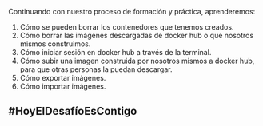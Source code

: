 Continuando con nuestro proceso de formación y práctica, aprenderemos:

1. Cómo se pueden borrar los contenedores que tenemos creados.
2. Cómo borrar las imágenes descargadas de docker hub o que nosotros mismos construimos.
3. Cómo iniciar sesión en docker hub a través de la terminal.
4. Cómo subir una imagen construida por nosotros mismos a docker hub, para que otras personas la puedan descargar.
5. Cómo exportar imágenes.
6. Cómo importar imágenes.

## #HoyElDesafíoEsContigo